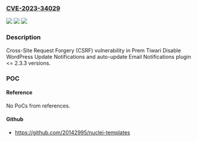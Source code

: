 ### [CVE-2023-34029](https://cve.mitre.org/cgi-bin/cvename.cgi?name=CVE-2023-34029)
![](https://img.shields.io/static/v1?label=Product&message=Disable%20WordPress%20Update%20Notifications%20and%20auto-update%20Email%20Notifications&color=blue)
![](https://img.shields.io/static/v1?label=Version&message=n%2Fa%3C%3D%202.3.3%20&color=brighgreen)
![](https://img.shields.io/static/v1?label=Vulnerability&message=CWE-352%20Cross-Site%20Request%20Forgery%20(CSRF)&color=brighgreen)

### Description

Cross-Site Request Forgery (CSRF) vulnerability in Prem Tiwari Disable WordPress Update Notifications and auto-update Email Notifications plugin <= 2.3.3 versions.

### POC

#### Reference
No PoCs from references.

#### Github
- https://github.com/20142995/nuclei-templates

